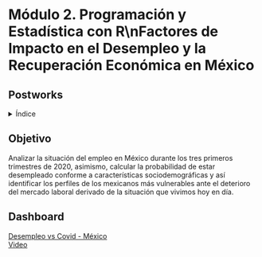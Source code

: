 # Módulo 2. Programación y Estadística con R\nFactores de Impacto en el Desempleo y la Recuperación Económica en México


## Postworks
<details><summary>Índice</summary>
  
|Postwork|Recursos|
|-|-|
|Postwork 1|[Archivo](Postworks/Sesion01/Postworks/Sesion1_Postwork.R)|
|Postwork 2|[Archivo](Postworks/Sesion02/Postworks/Sesion2_Postwork.R)|
|Postwork 3|[Archivo](Postworks/Sesion03/Postworks/Sesion3_Postwork.R)|
|Postwork 4|[Archivo](Postworks/Sesion04/Postworks/Sesion4_Postwork.R)|
|Postwork 5|[Archivo](Postworks/Sesion05/Postworks/Sesion5_Postwork.R)|
|Postwork 6|[Archivo](Postworks/Sesion06/Postworks/Sesion6_Postwork.R)|
|Postwork 7|[Archivo](Postworks/Sesion07/Postworks/Sesion7_Postwork.R)|
|Postwork 8|[Archivo](Postworks/Sesion08/Postworks/app.R)|

</details>



## Objetivo
Analizar la situación del empleo en México durante los tres primeros trimestres de 2020, asimismo, calcular la probabilidad de estar desempleado conforme a características sociodemográficas y así identificar los perfiles de los mexicanos más vulnerables ante el deterioro del mercado laboral derivado de la situación que vivimos hoy en día.

## Dashboard

[Desempleo vs Covid - México](https://siaec.shinyapps.io/Desempleo/)\
[Video](https://youtu.be/b2REk8xvMRE)
